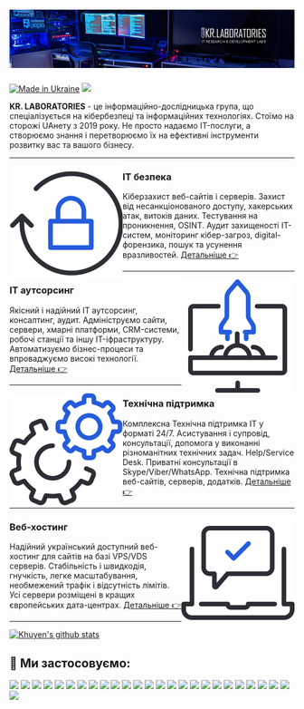 # [![krlabs banner](https://raw.githubusercontent.com/krlabs/krlabs/refs/heads/main/github-krlabs-background.png)](https://kr-labs.com.ua)

[![Made in Ukraine](https://img.shields.io/badge/made_in-ukraine-ffd700.svg?labelColor=0057b7)](https://stand-with-ukraine.pp.ua)
![](https://komarev.com/ghpvc/?username=krlabs&color=brightgreen)

<b>KR. LABORATORIES</b> - це інформаційно-дослідницька група, що спеціалізується на кібербезпеці та інформаційних технологіях. Стоїмо на сторожі UAнету з 2019 року. Не просто надаємо IT-послуги, а створюємо знання і перетворюємо їх на ефективні інструменти розвитку вас та вашого бізнесу. 

  ---
 
 <p>
  <a href="https://kr-labs.com.ua/service/seo/" target="_blank"><img align='left' src="https://raw.githubusercontent.com/krlabs/krlabs/refs/heads/main/it-security.png"></a>
</p>
 
### IT безпека
Кіберзахист веб-сайтів і серверів. Захист від несанкціонованого доступу, хакерських атак, витоків даних. Тестування на проникнення, OSINT. Аудит захищеності IT-систем, моніторинг кібер-загроз, digital-форензика, пошук та усунення вразливостей.
[Детальніше 👉](https://kr-labs.com.ua/service/cybersecurity/)

 ---

<p>
  <a href="https://kr-labs.com.ua/service/it-outsourcing/" target="_blank"><img align='right' src="https://raw.githubusercontent.com/krlabs/krlabs/refs/heads/main/599dd68f3eb2f600018d483a_icon-1.png"></a>
</p>

### IT аутсорсинг
Якісний і надійний IT аутсорсинг, консалтинг, аудит. Адмініструємо сайти, сервери, хмарні платформи, CRM-системи, робочі станції та іншу IT-іфраструктуру. Автоматизуємо бізнес-процеси та впроваджуємо високі технології. 
[Детальніше 👉](https://kr-labs.com.ua/service/it-outsourcing/)
 
 ---

<p>
   <a href="https://kr-labs.com.ua/service/cybersecurity/" target="_blank"><img align='left' src="https://raw.githubusercontent.com/krlabs/krlabs/refs/heads/main/599dd68f3eb2f600018d4836_icon-3.png"></a>
</p>

### Технічна підтримка
Комплексна Технічна підтримка ІТ у форматі 24/7. Асистування і супровід, консультації, допомога у виконанні різноманітних технічних задач. Help/Service Desk. Приватні консультації в Skype/Viber/WhatsApp. Технічна підтримка веб-сайтів, серверів, додатків.
[Детальніше 👉](https://kr-labs.com.ua/service/technical-it-support/)

 ---

<p>
   <a href="https://kr-labs.com.ua/service/web-hosting/" target="_blank"><img align='right' src="https://raw.githubusercontent.com/krlabs/krlabs/refs/heads/main/599dd68f3eb2f600018d4837_icon-5.png"></a>
</p>

### Веб-хостинг
Надійний український доступний веб-хостинг для сайтів на базі VPS/VDS серверів. Стабільність і швидкодія, гнучкість, легке масштабування, необмежений трафік і відсутність лімітів. Усі сервери розміщені в кращих європейських дата-центрах.
[Детальніше 👉](https://kr-labs.com.ua/service/web-hosting/)

---

[![Khuyen's github stats](https://github-readme-stats.vercel.app/api?username=krlabs&count_private=true&show_icons=true&theme=default&hide_rank=false)](https://github.com/krlabs/github-readme-stats)

## 🔧 Ми застосовуємо:
![](https://img.shields.io/badge/OS-Linux-informational?style=flat&logo=linux&logoColor=white&color=065FD4)
![](https://img.shields.io/badge/OS-CentOS-informational?style=flat&logo=centos&logoColor=white&color=065FD4)
![](https://img.shields.io/badge/OS-Debian-informational?style=flat&logo=debian&logoColor=white&color=065FD4)
![](https://img.shields.io/badge/OS-Ubuntu-informational?style=flat&logo=ubuntu&logoColor=white&color=065FD4)
![](https://img.shields.io/badge/OS-Windows-informational?style=flat&logo=windows&logoColor=white&color=065FD4)
![](https://img.shields.io/badge/OS-Android-informational?style=flat&logo=android&logoColor=white&color=065FD4)
![](https://img.shields.io/badge/Code-Php-informational?style=flat&logo=php&logoColor=white&color=065FD4)
![](https://img.shields.io/badge/Code-Python-informational?style=flat&logo=python&logoColor=white&color=065FD4)
![](https://img.shields.io/badge/Code-JavaScript-informational?style=flat&logo=javascript&logoColor=white&color=065FD4)
![](https://img.shields.io/badge/Code-Node.JS-informational?style=flat&logo=nodedotjs&logoColor=white&color=065FD4)
![](https://img.shields.io/badge/Code-CSS3-informational?style=flat&logo=css3&logoColor=white&color=065FD4)
![](https://img.shields.io/badge/Code-HTML5-informational?style=flat&logo=html5&logoColor=white&color=065FD4)
![](https://img.shields.io/badge/Shell-Bash-informational?style=flat&logo=gnu-bash&logoColor=white&color=065FD4)
![](https://img.shields.io/badge/Shell-PowerShell-informational?style=flat&logo=powershell&logoColor=white&color=065FD4)
![](https://img.shields.io/badge/Tools-MySQL-informational?style=flat&logo=mysql&logoColor=white&color=065FD4)
![](https://img.shields.io/badge/Tools-MariaDB-informational?style=flat&logo=mariadb&logoColor=white&color=065FD4)
![](https://img.shields.io/badge/Tools-PostgreSQL-informational?style=flat&logo=postgresql&logoColor=white&color=065FD4)
![](https://img.shields.io/badge/Tools-NGINX-informational?style=flat&logo=nginx&logoColor=white&color=065FD4)
![](https://img.shields.io/badge/Tools-Apache-informational?style=flat&logo=apache&logoColor=white&color=065FD4)
![](https://img.shields.io/badge/Tools-Docker-informational?style=flat&logo=docker&logoColor=white&color=065FD4)
![](https://img.shields.io/badge/Tools-Kubernetes-informational?style=flat&logo=kubernetes&logoColor=white&color=065FD4)
![](https://img.shields.io/badge/Tools-WordPress-informational?style=flat&logo=wordpress&logoColor=white&color=065FD4)
![](https://img.shields.io/badge/Tools-Joomla-informational?style=flat&logo=joomla&logoColor=white&color=065FD4)
![](https://img.shields.io/badge/Cloud-Digital_Ocean-informational?style=flat&logo=digitalocean&logoColor=white&color=065FD4)
![](https://img.shields.io/badge/Cloud-Google_Cloud-informational?style=flat&logo=googlecloud&logoColor=white&color=065FD4)
![](https://img.shields.io/badge/Cloud-Amazon_AWS-informational?style=flat&logo=amazonaws&logoColor=white&color=065FD4)

